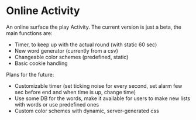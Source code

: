 # Online Activity
An online surface the play Activity. The current version is just a beta, the main functions are:
* Timer, to keep up with the actual round (with static 60 sec)
* New word generator (currently from a csv)
* Changeable color schemes (predefined, static)
* Basic cookie handling

Plans for the future:
* Customizable timer (set ticking noise for every second, set alarm few sec before end and when time is up, change time)
* Use some DB for the words, make it available for users to make new lists with words or use predefined ones
* Custom color schemes with dynamic, server-generated css
